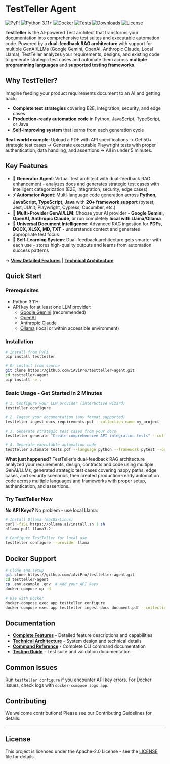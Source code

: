 # TestTeller Agent

[![PyPI](https://img.shields.io/pypi/v/testteller.svg)](https://pypi.org/project/testteller/)
[![Python 3.11+](https://img.shields.io/badge/python-3.11+-blue.svg)](https://www.python.org/downloads/)
[![Docker](https://img.shields.io/badge/docker-supported-blue.svg)](https://www.docker.com/)
[![Tests](https://github.com/iAviPro/testteller-agent/actions/workflows/test-unit.yml/badge.svg)](https://github.com/iAviPro/testteller-agent/actions/workflows/test-unit.yml)
[![Downloads](https://pepy.tech/badge/testteller)](https://pepy.tech/project/testteller)
[![License](https://img.shields.io/badge/License-Apache%202.0-blue.svg)](https://opensource.org/licenses/Apache-2.0)

**TestTeller** is the AI-powered Test architect that transforms your documentation into comprehensive test suites and executable automation code. Powered by a **dual-feedback RAG architecture** with support for multiple GenAI/LLMs (Google Gemini, OpenAI, Anthropic Claude, Local Llama), TestTeller analyzes your requirements, designs, and existing code to generate strategic test cases and automate them across **multiple programming languages** and **supported testing frameworks**.

## Why TestTeller?

Imagine feeding your product requirements document to an AI and getting back:
- **Complete test strategies** covering E2E, integration, security, and edge cases
- **Production-ready automation code** in Python, JavaScript, TypeScript, or Java
- **Self-improving system** that learns from each generation cycle

**Real-world example**: Upload a PDF with API specifications → Get 50+ strategic test cases → Generate executable Playwright tests with proper authentication, data handling, and assertions → All in under 5 minutes.

## Key Features

- **🤖 Generator Agent**: Virtual Test architect with dual-feedback RAG enhancement - analyzes docs and generates strategic test cases with intelligent categorization (E2E, integration, security, edge cases)
- **⚡ Automator Agent**: Multi-language code generation across **Python, JavaScript, TypeScript, Java** with **20+ framework support** (pytest, Jest, JUnit, Playwright, Cypress, Cucumber, etc.)
- **🔧 Multi-Provider GenAI/LLM**: Choose your AI provider - **Google Gemini, OpenAI, Anthropic Claude**, or run completely **local with Llama/Ollama**
- **📄 Universal Document Intelligence**: Advanced RAG ingestion for **PDFs, DOCX, XLSX, MD, TXT** - understands context and generates appropriate test focus
- **🔄 Self-Learning System**: Dual-feedback architecture gets smarter with each use - stores high-quality outputs and learns from automation success patterns

→ **[View Detailed Features](FEATURES.md)** | **[Technical Architecture](ARCHITECTURE.md)**

## Quick Start

### Prerequisites
- Python 3.11+
- API key for at least one LLM provider:
  - [Google Gemini](https://aistudio.google.com/) (recommended)
  - [OpenAI](https://platform.openai.com/api-keys)
  - [Anthropic Claude](https://console.anthropic.com/)
  - [Ollama](https://ollama.ai/) (local or within accessible environment)

### Installation

```bash
# Install from PyPI
pip install testteller

# Or install from source
git clone https://github.com/iAviPro/testteller-agent.git
cd testteller-agent
pip install -e .
```

### Basic Usage - Get Started in 2 Minutes

```bash
# 1. Configure your LLM provider (interactive wizard)
testteller configure

# 2. Ingest your documentation (any format supported)
testteller ingest-docs requirements.pdf --collection-name my_project

# 3. Generate strategic test cases from your docs
testteller generate "Create comprehensive API integration tests" --collection-name my_project --output-file tests.pdf

# 4. Generate executable automation code
testteller automate tests.pdf --language python --framework pytest --output-dir ./tests
```

**What just happened?** TestTeller's dual-feedback RAG architecture analyzed your requirements, design, contracts and code using multiple GenAI/LLMs, generated strategic test cases covering happy paths, edge cases, and security scenarios, then created production-ready automation code across multiple languages and frameworks with proper setup, authentication, and assertions.

### Try TestTeller Now

**No API Keys?** No problem - use local Llama:
```bash
# Install Ollama (macOS/Linux)  
curl -fsSL https://ollama.ai/install.sh | sh
ollama pull llama3.2

# Configure TestTeller for local use
testteller configure --provider llama
```

## Docker Support

```bash
# Clone and setup
git clone https://github.com/iAviPro/testteller-agent.git
cd testteller-agent
cp .env.example .env  # Add your API keys
docker-compose up -d

# Use with Docker
docker-compose exec app testteller configure
docker-compose exec app testteller ingest-docs document.pdf --collection-name project
```

## Documentation

- **[Complete Features](FEATURES.md)** - Detailed feature descriptions and capabilities
- **[Technical Architecture](ARCHITECTURE.md)** - System design and technical details  
- **[Command Reference](COMMANDS.md)** - Complete CLI command documentation
- **[Testing Guide](TESTING.md)** - Test suite and validation documentation

## Common Issues

Run `testteller configure` if you encounter API key errors. For Docker issues, check logs with `docker-compose logs app`.

## Contributing

We welcome contributions! Please see our Contributing Guidelines for details.

---

## License

This project is licensed under the Apache-2.0 License - see the [LICENSE](LICENSE) file for details.
